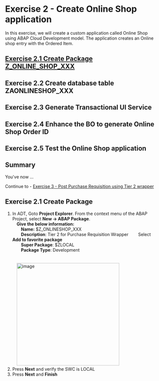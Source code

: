 # Exercise 2 - Create Online Shop application

In this exercise, we will create a custom application called Online Shop using ABAP Cloud Development model. The application creates an Online shop entry with the Ordered Item.

## [Exercise 2.1 Create Package Z_ONLINE_SHOP_XXX](#exercise-21-create-package) 

## Exercise 2.2 Create database table ZAONLINESHOP_XXX

## Exercise 2.3 Generate Transactional UI Service

## Exercise 2.4 Enhance the BO to generate Online Shop Order ID

## Exercise 2.5 Test the Online Shop application

## Summary

You've now ...

Continue to - [Exercise 3 - Post Purchase Requisition using Tier 2 wrapper ](../ex3/README.md)

## Exercise 2.1 Create Package
1. In ADT, Goto **Project Explorer**. From the context menu of the ABAP Project, select **New -> ABAP Package**.    
   &emsp;**Give the below information:**  
   &emsp;&emsp;**Name:** $Z_ONLINESHOP_XXX  
   &emsp;&emsp;**Description**: Tier 2 for Purchase Requisition Wrapper
   &emsp;&emsp;Select **Add to favorite package**  
   &emsp;&emsp;**Super Package**: $ZLOCAL   
   &emsp;&emsp;**Package Type**: Development
   <br>
   <br>  
   &emsp;<img width="335" alt="image" src="https://github.com/SAP-samples/teched2023-DT168/assets/102820487/d7b2fee7-6556-4b31-8386-aaa018df1c24">
   <br>
1. Press **Next** and verify the SWC is LOCAL
2. Press **Next** and **Finish**
